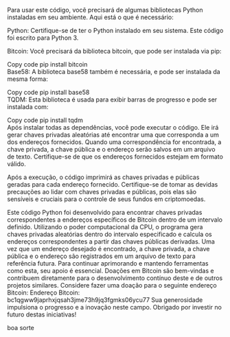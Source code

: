 Para usar este código, você precisará de algumas bibliotecas Python instaladas em seu ambiente. Aqui está o que é necessário:

Python: Certifique-se de ter o Python instalado em seu sistema. Este código foi escrito para Python 3.

Bitcoin: Você precisará da biblioteca bitcoin, que pode ser instalada via pip:

Copy code
  pip install bitcoin  
Base58: A biblioteca base58 também é necessária, e pode ser instalada da mesma forma:

Copy code
  pip install base58  
TQDM: Esta biblioteca é usada para exibir barras de progresso e pode ser instalada com:

Copy code
   pip install tqdm   
Após instalar todas as dependências, você pode executar o código. Ele irá gerar chaves privadas aleatórias até encontrar uma que corresponda a um dos endereços fornecidos. Quando uma correspondência for encontrada, a chave privada, a chave pública e o endereço serão salvos em um arquivo de texto. Certifique-se de que os endereços fornecidos estejam em formato válido.

Após a execução, o código imprimirá as chaves privadas e públicas geradas para cada endereço fornecido. Certifique-se de tomar as devidas precauções ao lidar com chaves privadas e públicas, pois elas são sensíveis e cruciais para o controle de seus fundos em criptomoedas.





   Este código Python foi desenvolvido para encontrar chaves privadas correspondentes a endereços específicos de Bitcoin dentro de um intervalo definido. Utilizando o poder computacional da CPU, o programa gera chaves privadas aleatórias dentro do intervalo especificado e calcula os endereços correspondentes a partir das chaves públicas derivadas. Uma vez que um endereço desejado é encontrado, a chave privada, a chave pública e o endereço são registrados em um arquivo de texto para referência futura.
Para continuar aprimorando e mantendo ferramentas como esta, seu apoio é essencial. Doações em Bitcoin são bem-vindas e contribuem diretamente para o desenvolvimento contínuo deste e de outros projetos similares. Considere fazer uma doação para o seguinte endereço Bitcoin:
Endereço Bitcoin: bc1qgww9japrhxjqsah3jme73h9jq3fgmks06ycu77
Sua generosidade impulsiona o progresso e a inovação neste campo. Obrigado por investir no futuro destas iniciativas!

 boa sorte
